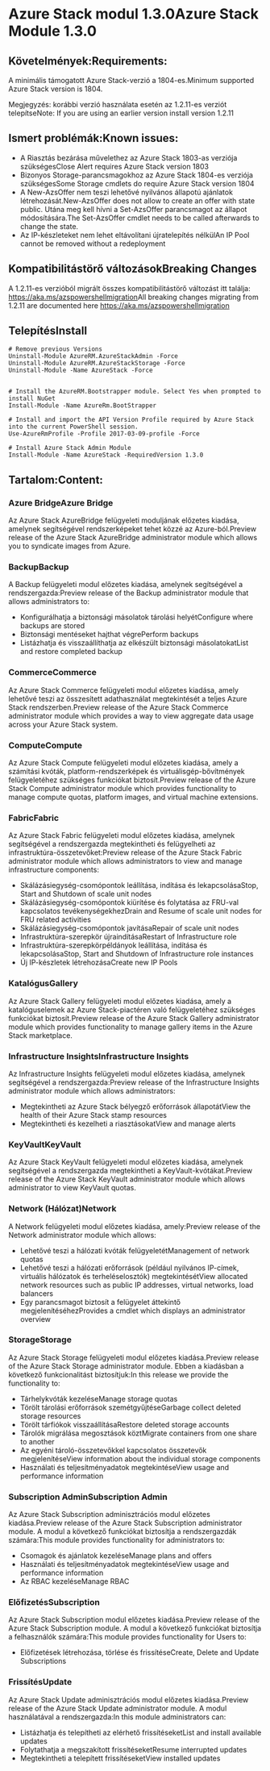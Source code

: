 # <a name="azure-stack-module-130"></a><span data-ttu-id="3a6d0-101">Azure Stack modul 1.3.0</span><span class="sxs-lookup"><span data-stu-id="3a6d0-101">Azure Stack Module 1.3.0</span></span>

## <a name="requirements"></a><span data-ttu-id="3a6d0-102">Követelmények:</span><span class="sxs-lookup"><span data-stu-id="3a6d0-102">Requirements:</span></span>
<span data-ttu-id="3a6d0-103">A minimális támogatott Azure Stack-verzió a 1804-es.</span><span class="sxs-lookup"><span data-stu-id="3a6d0-103">Minimum supported Azure Stack version is 1804.</span></span>

<span data-ttu-id="3a6d0-104">Megjegyzés: korábbi verzió használata esetén az 1.2.11-es verziót telepítse</span><span class="sxs-lookup"><span data-stu-id="3a6d0-104">Note: If you are using an earlier version install version 1.2.11</span></span>

## <a name="known-issues"></a><span data-ttu-id="3a6d0-105">Ismert problémák:</span><span class="sxs-lookup"><span data-stu-id="3a6d0-105">Known issues:</span></span>

- <span data-ttu-id="3a6d0-106">A Riasztás bezárása művelethez az Azure Stack 1803-as verziója szükséges</span><span class="sxs-lookup"><span data-stu-id="3a6d0-106">Close Alert requires Azure Stack version 1803</span></span>
- <span data-ttu-id="3a6d0-107">Bizonyos Storage-parancsmagokhoz az Azure Stack 1804-es verziója szükséges</span><span class="sxs-lookup"><span data-stu-id="3a6d0-107">Some Storage cmdlets do require Azure Stack version 1804</span></span>
- <span data-ttu-id="3a6d0-108">A New-AzsOffer nem teszi lehetővé nyilvános állapotú ajánlatok létrehozását.</span><span class="sxs-lookup"><span data-stu-id="3a6d0-108">New-AzsOffer does not allow to create an offer with state public.</span></span> <span data-ttu-id="3a6d0-109">Utána meg kell hívni a Set-AzsOffer parancsmagot az állapot módosítására.</span><span class="sxs-lookup"><span data-stu-id="3a6d0-109">The Set-AzsOffer cmdlet needs to be called afterwards to change the state.</span></span>
- <span data-ttu-id="3a6d0-110">Az IP-készleteket nem lehet eltávolítani újratelepítés nélkül</span><span class="sxs-lookup"><span data-stu-id="3a6d0-110">An IP Pool cannot be removed without a redeployment</span></span>

## <a name="breaking-changes"></a><span data-ttu-id="3a6d0-111">Kompatibilitástörő változások</span><span class="sxs-lookup"><span data-stu-id="3a6d0-111">Breaking Changes</span></span>
<span data-ttu-id="3a6d0-112">A 1.2.11-es verzióból migrált összes kompatibilitástörő változást itt találja: https://aka.ms/azspowershellmigration</span><span class="sxs-lookup"><span data-stu-id="3a6d0-112">All breaking changes migrating from 1.2.11 are documented here https://aka.ms/azspowershellmigration</span></span>

## <a name="install"></a><span data-ttu-id="3a6d0-113">Telepítés</span><span class="sxs-lookup"><span data-stu-id="3a6d0-113">Install</span></span>
```
# Remove previous Versions
Uninstall-Module AzureRM.AzureStackAdmin -Force
Uninstall-Module AzureRM.AzureStackStorage -Force
Uninstall-Module -Name AzureStack -Force 


# Install the AzureRM.Bootstrapper module. Select Yes when prompted to install NuGet
Install-Module -Name AzureRm.BootStrapper

# Install and import the API Version Profile required by Azure Stack into the current PowerShell session.
Use-AzureRmProfile -Profile 2017-03-09-profile -Force

# Install Azure Stack Admin Module
Install-Module -Name AzureStack -RequiredVersion 1.3.0
```
## <a name="content"></a><span data-ttu-id="3a6d0-114">Tartalom:</span><span class="sxs-lookup"><span data-stu-id="3a6d0-114">Content:</span></span>
### <a name="azure-bridge"></a><span data-ttu-id="3a6d0-115">Azure Bridge</span><span class="sxs-lookup"><span data-stu-id="3a6d0-115">Azure Bridge</span></span>
<span data-ttu-id="3a6d0-116">Az Azure Stack AzureBridge felügyeleti moduljának előzetes kiadása, amelynek segítségével rendszerképeket tehet közzé az Azure-ból.</span><span class="sxs-lookup"><span data-stu-id="3a6d0-116">Preview release of the Azure Stack AzureBridge administrator module which allows you to syndicate images from Azure.</span></span>

### <a name="backup"></a><span data-ttu-id="3a6d0-117">Backup</span><span class="sxs-lookup"><span data-stu-id="3a6d0-117">Backup</span></span>
<span data-ttu-id="3a6d0-118">A Backup felügyeleti modul előzetes kiadása, amelynek segítségével a rendszergazda:</span><span class="sxs-lookup"><span data-stu-id="3a6d0-118">Preview release of the Backup administrator module that allows administrators to:</span></span>
- <span data-ttu-id="3a6d0-119">Konfigurálhatja a biztonsági másolatok tárolási helyét</span><span class="sxs-lookup"><span data-stu-id="3a6d0-119">Configure where backups are stored</span></span>
- <span data-ttu-id="3a6d0-120">Biztonsági mentéseket hajthat végre</span><span class="sxs-lookup"><span data-stu-id="3a6d0-120">Perform backups</span></span>
- <span data-ttu-id="3a6d0-121">Listázhatja és visszaállíthatja az elkészült biztonsági másolatokat</span><span class="sxs-lookup"><span data-stu-id="3a6d0-121">List and restore completed backup</span></span>

### <a name="commerce"></a><span data-ttu-id="3a6d0-122">Commerce</span><span class="sxs-lookup"><span data-stu-id="3a6d0-122">Commerce</span></span>
<span data-ttu-id="3a6d0-123">Az Azure Stack Commerce felügyeleti modul előzetes kiadása, amely lehetővé teszi az összesített adathasználat megtekintését a teljes Azure Stack rendszerben.</span><span class="sxs-lookup"><span data-stu-id="3a6d0-123">Preview release of the Azure Stack Commerce administrator module which provides a way to view aggregate data usage across your Azure Stack system.</span></span>

### <a name="compute"></a><span data-ttu-id="3a6d0-124">Compute</span><span class="sxs-lookup"><span data-stu-id="3a6d0-124">Compute</span></span>
<span data-ttu-id="3a6d0-125">Az Azure Stack Compute felügyeleti modul előzetes kiadása, amely a számítási kvóták, platform-rendszerképek és virtuálisgép-bővítmények felügyeletéhez szükséges funkciókat biztosít.</span><span class="sxs-lookup"><span data-stu-id="3a6d0-125">Preview release of the Azure Stack Compute administrator module which provides functionality to manage compute quotas, platform images, and virtual machine extensions.</span></span>

### <a name="fabric"></a><span data-ttu-id="3a6d0-126">Fabric</span><span class="sxs-lookup"><span data-stu-id="3a6d0-126">Fabric</span></span>
<span data-ttu-id="3a6d0-127">Az Azure Stack Fabric felügyeleti modul előzetes kiadása, amelynek segítségével a rendszergazda megtekintheti és felügyelheti az infrastruktúra-összetevőket:</span><span class="sxs-lookup"><span data-stu-id="3a6d0-127">Preview release of the Azure Stack Fabric administrator module which allows administrators to view and manage infrastructure components:</span></span>
- <span data-ttu-id="3a6d0-128">Skálázásiegység-csomópontok leállítása, indítása és lekapcsolása</span><span class="sxs-lookup"><span data-stu-id="3a6d0-128">Stop, Start and Shutdown of scale unit nodes</span></span>
- <span data-ttu-id="3a6d0-129">Skálázásiegység-csomópontok kiürítése és folytatása az FRU-val kapcsolatos tevékenységekhez</span><span class="sxs-lookup"><span data-stu-id="3a6d0-129">Drain and Resume of scale unit nodes for FRU related activities</span></span>
- <span data-ttu-id="3a6d0-130">Skálázásiegység-csomópontok javítása</span><span class="sxs-lookup"><span data-stu-id="3a6d0-130">Repair of scale unit nodes</span></span>
- <span data-ttu-id="3a6d0-131">Infrastruktúra-szerepkör újraindítása</span><span class="sxs-lookup"><span data-stu-id="3a6d0-131">Restart of Infrastructure role</span></span>
- <span data-ttu-id="3a6d0-132">Infrastruktúra-szerepkörpéldányok leállítása, indítása és lekapcsolása</span><span class="sxs-lookup"><span data-stu-id="3a6d0-132">Stop, Start and Shutdown of Infrastructure role instances</span></span>
- <span data-ttu-id="3a6d0-133">Új IP-készletek létrehozása</span><span class="sxs-lookup"><span data-stu-id="3a6d0-133">Create new IP Pools</span></span>


### <a name="gallery"></a><span data-ttu-id="3a6d0-134">Katalógus</span><span class="sxs-lookup"><span data-stu-id="3a6d0-134">Gallery</span></span>
<span data-ttu-id="3a6d0-135">Az Azure Stack Gallery felügyeleti modul előzetes kiadása, amely a katalóguselemek az Azure Stack-piactéren való felügyeletéhez szükséges funkciókat biztosít.</span><span class="sxs-lookup"><span data-stu-id="3a6d0-135">Preview release of the Azure Stack Gallery administrator module which provides functionality to manage gallery items in the Azure Stack marketplace.</span></span>

### <a name="infrastructure-insights"></a><span data-ttu-id="3a6d0-136">Infrastructure Insights</span><span class="sxs-lookup"><span data-stu-id="3a6d0-136">Infrastructure Insights</span></span>
<span data-ttu-id="3a6d0-137">Az Infrastructure Insights felügyeleti modul előzetes kiadása, amelynek segítségével a rendszergazda:</span><span class="sxs-lookup"><span data-stu-id="3a6d0-137">Preview release of the Infrastructure Insights administrator module which allows administrators:</span></span>
- <span data-ttu-id="3a6d0-138">Megtekintheti az Azure Stack bélyegző erőforrások állapotát</span><span class="sxs-lookup"><span data-stu-id="3a6d0-138">View the health of their Azure Stack stamp resources</span></span>
- <span data-ttu-id="3a6d0-139">Megtekintheti és kezelheti a riasztásokat</span><span class="sxs-lookup"><span data-stu-id="3a6d0-139">View and manage alerts</span></span>

### <a name="keyvault"></a><span data-ttu-id="3a6d0-140">KeyVault</span><span class="sxs-lookup"><span data-stu-id="3a6d0-140">KeyVault</span></span>
<span data-ttu-id="3a6d0-141">Az Azure Stack KeyVault felügyeleti modul előzetes kiadása, amelynek segítségével a rendszergazda megtekintheti a KeyVault-kvótákat.</span><span class="sxs-lookup"><span data-stu-id="3a6d0-141">Preview release of the Azure Stack KeyVault administrator module which allows administrator to view KeyVault quotas.</span></span>

### <a name="network"></a><span data-ttu-id="3a6d0-142">Network (Hálózat)</span><span class="sxs-lookup"><span data-stu-id="3a6d0-142">Network</span></span>
<span data-ttu-id="3a6d0-143">A Network felügyeleti modul előzetes kiadása, amely:</span><span class="sxs-lookup"><span data-stu-id="3a6d0-143">Preview release of the Network administrator module which allows:</span></span>
- <span data-ttu-id="3a6d0-144">Lehetővé teszi a hálózati kvóták felügyeletét</span><span class="sxs-lookup"><span data-stu-id="3a6d0-144">Management of network quotas</span></span>
- <span data-ttu-id="3a6d0-145">Lehetővé teszi a hálózati erőforrások (például nyilvános IP-címek, virtuális hálózatok és terheléselosztók) megtekintését</span><span class="sxs-lookup"><span data-stu-id="3a6d0-145">View allocated network resources such as public IP addresses, virtual networks, load balancers</span></span>
- <span data-ttu-id="3a6d0-146">Egy parancsmagot biztosít a felügyelet áttekintő megjelenítéséhez</span><span class="sxs-lookup"><span data-stu-id="3a6d0-146">Provides a cmdlet which displays an administrator overview</span></span>

### <a name="storage"></a><span data-ttu-id="3a6d0-147">Storage</span><span class="sxs-lookup"><span data-stu-id="3a6d0-147">Storage</span></span>
<span data-ttu-id="3a6d0-148">Az Azure Stack Storage felügyeleti modul előzetes kiadása.</span><span class="sxs-lookup"><span data-stu-id="3a6d0-148">Preview release of the Azure Stack Storage administrator module.</span></span>  <span data-ttu-id="3a6d0-149">Ebben a kiadásban a következő funkcionalitást biztosítjuk:</span><span class="sxs-lookup"><span data-stu-id="3a6d0-149">In this release we provide the functionality to:</span></span>
- <span data-ttu-id="3a6d0-150">Tárhelykvóták kezelése</span><span class="sxs-lookup"><span data-stu-id="3a6d0-150">Manage storage quotas</span></span>
- <span data-ttu-id="3a6d0-151">Törölt tárolási erőforrások szemétgyűjtése</span><span class="sxs-lookup"><span data-stu-id="3a6d0-151">Garbage collect deleted storage resources</span></span>
- <span data-ttu-id="3a6d0-152">Törölt tárfiókok visszaállítása</span><span class="sxs-lookup"><span data-stu-id="3a6d0-152">Restore deleted storage accounts</span></span>
- <span data-ttu-id="3a6d0-153">Tárolók migrálása megosztások közt</span><span class="sxs-lookup"><span data-stu-id="3a6d0-153">Migrate containers from one share to another</span></span>
- <span data-ttu-id="3a6d0-154">Az egyéni tároló-összetevőkkel kapcsolatos összetevők megjelenítése</span><span class="sxs-lookup"><span data-stu-id="3a6d0-154">View information about the individual storage components</span></span>
- <span data-ttu-id="3a6d0-155">Használati és teljesítményadatok megtekintése</span><span class="sxs-lookup"><span data-stu-id="3a6d0-155">View usage and performance information</span></span>

### <a name="subscription-admin"></a><span data-ttu-id="3a6d0-156">Subscription Admin</span><span class="sxs-lookup"><span data-stu-id="3a6d0-156">Subscription Admin</span></span>
<span data-ttu-id="3a6d0-157">Az Azure Stack Subscription adminisztrációs modul előzetes kiadása.</span><span class="sxs-lookup"><span data-stu-id="3a6d0-157">Preview release of the Azure Stack Subscription administrator module.</span></span>  <span data-ttu-id="3a6d0-158">A modul a következő funkciókat biztosítja a rendszergazdák számára:</span><span class="sxs-lookup"><span data-stu-id="3a6d0-158">This module provides functionality for administrators to:</span></span>
- <span data-ttu-id="3a6d0-159">Csomagok és ajánlatok kezelése</span><span class="sxs-lookup"><span data-stu-id="3a6d0-159">Manage plans and offers</span></span>
- <span data-ttu-id="3a6d0-160">Használati és teljesítményadatok megtekintése</span><span class="sxs-lookup"><span data-stu-id="3a6d0-160">View usage and performance information</span></span>
- <span data-ttu-id="3a6d0-161">Az RBAC kezelése</span><span class="sxs-lookup"><span data-stu-id="3a6d0-161">Manage RBAC</span></span>

### <a name="subscription"></a><span data-ttu-id="3a6d0-162">Előfizetés</span><span class="sxs-lookup"><span data-stu-id="3a6d0-162">Subscription</span></span>
<span data-ttu-id="3a6d0-163">Az Azure Stack Subscription modul előzetes kiadása.</span><span class="sxs-lookup"><span data-stu-id="3a6d0-163">Preview release of the Azure Stack Subscription module.</span></span>  <span data-ttu-id="3a6d0-164">A modul a következő funkciókat biztosítja a felhasználók számára:</span><span class="sxs-lookup"><span data-stu-id="3a6d0-164">This module provides functionality for Users to:</span></span>
- <span data-ttu-id="3a6d0-165">Előfizetések létrehozása, törlése és frissítése</span><span class="sxs-lookup"><span data-stu-id="3a6d0-165">Create, Delete and Update Subscriptions</span></span>

### <a name="update"></a><span data-ttu-id="3a6d0-166">Frissítés</span><span class="sxs-lookup"><span data-stu-id="3a6d0-166">Update</span></span>
<span data-ttu-id="3a6d0-167">Az Azure Stack Update adminisztrációs modul előzetes kiadása.</span><span class="sxs-lookup"><span data-stu-id="3a6d0-167">Preview release of the Azure Stack Update administrator module.</span></span>  <span data-ttu-id="3a6d0-168">A modul használatával a rendszergazda:</span><span class="sxs-lookup"><span data-stu-id="3a6d0-168">In this module administrators can:</span></span>
- <span data-ttu-id="3a6d0-169">Listázhatja és telepítheti az elérhető frissítéseket</span><span class="sxs-lookup"><span data-stu-id="3a6d0-169">List and install available updates</span></span>
- <span data-ttu-id="3a6d0-170">Folytathatja a megszakított frissítéseket</span><span class="sxs-lookup"><span data-stu-id="3a6d0-170">Resume interrupted updates</span></span>
- <span data-ttu-id="3a6d0-171">Megtekintheti a telepített frissítéseket</span><span class="sxs-lookup"><span data-stu-id="3a6d0-171">View installed updates</span></span>
